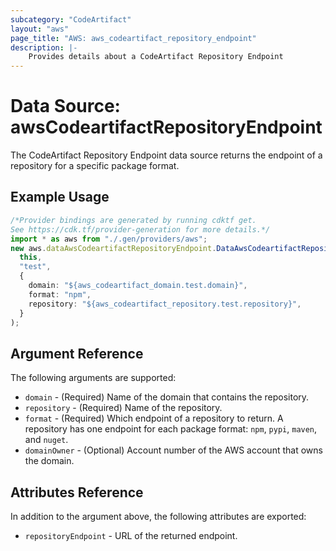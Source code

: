 ```yaml
---
subcategory: "CodeArtifact"
layout: "aws"
page_title: "AWS: aws_codeartifact_repository_endpoint"
description: |-
    Provides details about a CodeArtifact Repository Endpoint
---
```


# Data Source: awsCodeartifactRepositoryEndpoint

The CodeArtifact Repository Endpoint data source returns the endpoint of a repository for a specific package format.

## Example Usage

```typescript
/*Provider bindings are generated by running cdktf get.
See https://cdk.tf/provider-generation for more details.*/
import * as aws from "./.gen/providers/aws";
new aws.dataAwsCodeartifactRepositoryEndpoint.DataAwsCodeartifactRepositoryEndpoint(
  this,
  "test",
  {
    domain: "${aws_codeartifact_domain.test.domain}",
    format: "npm",
    repository: "${aws_codeartifact_repository.test.repository}",
  }
);

```

## Argument Reference

The following arguments are supported:

* `domain` - (Required) Name of the domain that contains the repository.
* `repository` - (Required) Name of the repository.
* `format` - (Required) Which endpoint of a repository to return. A repository has one endpoint for each package format: `npm`, `pypi`, `maven`, and `nuget`.
* `domainOwner` - (Optional) Account number of the AWS account that owns the domain.

## Attributes Reference

In addition to the argument above, the following attributes are exported:

* `repositoryEndpoint` - URL of the returned endpoint.
